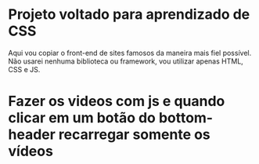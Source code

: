 <h1> Projeto voltado para aprendizado de CSS </h1>
<p> Aqui vou copiar o front-end de sites famosos da maneira mais fiel possível. Não usarei nenhuma biblioteca ou framework, vou utilizar apenas HTML, CSS e JS. </p>
 
 
<h1>Fazer os videos com js e quando clicar em um botão do bottom-header recarregar somente os vídeos</h1>

